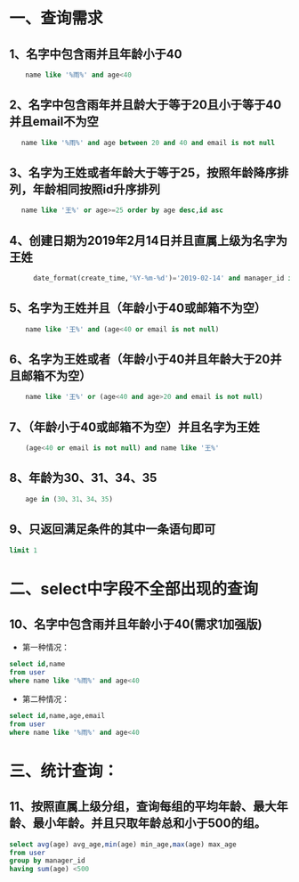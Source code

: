 # 一、查询需求

## 1、名字中包含雨并且年龄小于40
```sql
	name like '%雨%' and age<40
```

## 2、名字中包含雨年并且龄大于等于20且小于等于40并且email不为空
```sql
   name like '%雨%' and age between 20 and 40 and email is not null
```

## 3、名字为王姓或者年龄大于等于25，按照年龄降序排列，年龄相同按照id升序排列
```sql
   name like '王%' or age>=25 order by age desc,id asc
```

## 4、创建日期为2019年2月14日并且直属上级为名字为王姓
```sql
      date_format(create_time,'%Y-%m-%d')='2019-02-14' and manager_id in (select id from user where name like '王%')
```

## 5、名字为王姓并且（年龄小于40或邮箱不为空）
```sql
    name like '王%' and (age<40 or email is not null)
```

## 6、名字为王姓或者（年龄小于40并且年龄大于20并且邮箱不为空）
```sql
    name like '王%' or (age<40 and age>20 and email is not null)
```

## 7、（年龄小于40或邮箱不为空）并且名字为王姓
```sql
    (age<40 or email is not null) and name like '王%'
```

## 8、年龄为30、31、34、35
```sql
    age in (30、31、34、35)  
```

## 9、只返回满足条件的其中一条语句即可
```sql
limit 1
```

# 二、select中字段不全部出现的查询
## 10、名字中包含雨并且年龄小于40(需求1加强版)
* 第一种情况：
```sql
select id,name
from user
where name like '%雨%' and age<40
```

* 第二种情况：
```sql
select id,name,age,email
from user
where name like '%雨%' and age<40
```

# 三、统计查询：

## 11、按照直属上级分组，查询每组的平均年龄、最大年龄、最小年龄。并且只取年龄总和小于500的组。
```sql
select avg(age) avg_age,min(age) min_age,max(age) max_age
from user
group by manager_id
having sum(age) <500
```

